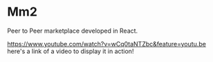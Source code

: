 # Mm2
Peer to Peer marketplace developed in React.

https://www.youtube.com/watch?v=wCq0taNTZbc&feature=youtu.be here's a link of a video to display it in action!
